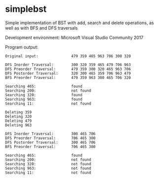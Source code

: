 # simplebst
Simple implementation of BST with add, search and delete operations, as well as with BFS and DFS traversals 

Development environment: Microsoft Visual Studio Community 2017

Program output:
```
Original input:               479 359 465 963 706 300 320

DFS Inorder Traversal:        300 320 359 465 479 706 963
DFS Preorder Traversal:       479 359 300 320 465 963 706
DFS Postorder Traversal:      320 300 465 359 706 963 479
BFS Preorder Traversal:       479 359 963 300 465 706 320

Searching 465:                found
Searching 200:                not found
Searching 320:                found
Searching 963:                found
Searching 11:                 not found

Deleting 359
Deleting 320
Deleting 479
Deleting 963

DFS Inorder Traversal:        300 465 706
DFS Preorder Traversal:       706 465 300
DFS Postorder Traversal:      300 465 706
BFS Preorder Traversal:       706 465 300

Searching 465:                found
Searching 200:                not found
Searching 320:                not found
Searching 963:                not found
Searching 11:                 not found
```
